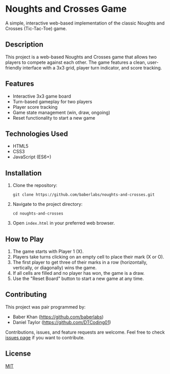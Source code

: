 # Noughts and Crosses Game

A simple, interactive web-based implementation of the classic Noughts and Crosses (Tic-Tac-Toe) game.

## Description

This project is a web-based Noughts and Crosses game that allows two players to compete against each other. The game features a clean, user-friendly interface with a 3x3 grid, player turn indicator, and score tracking.

## Features

-   Interactive 3x3 game board
-   Turn-based gameplay for two players
-   Player score tracking
-   Game state management (win, draw, ongoing)
-   Reset functionality to start a new game

## Technologies Used

-   HTML5
-   CSS3
-   JavaScript (ES6+)

## Installation

1. Clone the repository:
    ```
    git clone https://github.com/baberlabs/noughts-and-crosses.git
    ```
2. Navigate to the project directory:
    ```
    cd noughts-and-crosses
    ```
3. Open `index.html` in your preferred web browser.

## How to Play

1. The game starts with Player 1 (X).
2. Players take turns clicking on an empty cell to place their mark (X or O).
3. The first player to get three of their marks in a row (horizontally, vertically, or diagonally) wins the game.
4. If all cells are filled and no player has won, the game is a draw.
5. Use the "Reset Board" button to start a new game at any time.

## Contributing

This project was pair programmed by:

-   Baber Khan (https://github.com/baberlabs)
-   Daniel Taylor (https://github.com/DTCoding01)

Contributions, issues, and feature requests are welcome. Feel free to check [issues page](https://github.com/your-username/noughts-and-crosses/issues) if you want to contribute.

## License

[MIT](https://choosealicense.com/licenses/mit/)
